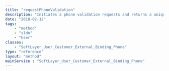 ```yaml
---
title: "requestPhoneValidation"
description: "Initiates a phone validation requests and returns a unique token. Use [SoftLayer_User_Customer_External_Binding_Phone::checkPhoneValidationResult](/reference/datatypes/$1/#$2) to find the phone validation result. "
date: "2018-02-12"
tags:
    - "method"
    - "sldn"
    - "User"
classes:
    - "SoftLayer_User_Customer_External_Binding_Phone"
type: "reference"
layout: "method"
mainService : "SoftLayer_User_Customer_External_Binding_Phone"
---
```

